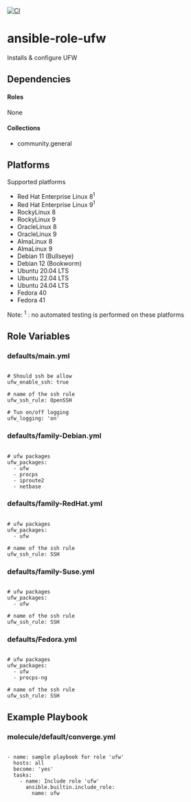 [![CI](https://github.com/de-it-krachten/ansible-role-ufw/workflows/CI/badge.svg?event=push)](https://github.com/de-it-krachten/ansible-role-ufw/actions?query=workflow%3ACI)


# ansible-role-ufw

Installs & configure UFW



## Dependencies

#### Roles
None

#### Collections
- community.general

## Platforms

Supported platforms

- Red Hat Enterprise Linux 8<sup>1</sup>
- Red Hat Enterprise Linux 9<sup>1</sup>
- RockyLinux 8
- RockyLinux 9
- OracleLinux 8
- OracleLinux 9
- AlmaLinux 8
- AlmaLinux 9
- Debian 11 (Bullseye)
- Debian 12 (Bookworm)
- Ubuntu 20.04 LTS
- Ubuntu 22.04 LTS
- Ubuntu 24.04 LTS
- Fedora 40
- Fedora 41

Note:
<sup>1</sup> : no automated testing is performed on these platforms

## Role Variables
### defaults/main.yml
<pre><code>
# Should ssh be allow
ufw_enable_ssh: true

# name of the ssh rule
ufw_ssh_rule: OpenSSH

# Tun on/off logging
ufw_logging: 'on'
</pre></code>

### defaults/family-Debian.yml
<pre><code>
# ufw packages
ufw_packages:
  - ufw
  - procps
  - iproute2
  - netbase
</pre></code>

### defaults/family-RedHat.yml
<pre><code>
# ufw packages
ufw_packages:
  - ufw

# name of the ssh rule
ufw_ssh_rule: SSH
</pre></code>

### defaults/family-Suse.yml
<pre><code>
# ufw packages
ufw_packages:
  - ufw

# name of the ssh rule
ufw_ssh_rule: SSH
</pre></code>

### defaults/Fedora.yml
<pre><code>
# ufw packages
ufw_packages:
  - ufw
  - procps-ng

# name of the ssh rule
ufw_ssh_rule: SSH
</pre></code>




## Example Playbook
### molecule/default/converge.yml
<pre><code>
- name: sample playbook for role 'ufw'
  hosts: all
  become: 'yes'
  tasks:
    - name: Include role 'ufw'
      ansible.builtin.include_role:
        name: ufw
</pre></code>
